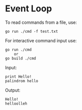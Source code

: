 # Event Loop
To read commands from a file, use:
```
go run ./cmd -f test.txt
```

For interactive command input use:
```
go run ./cmd
    or
go build ./cmd
```
Input:
```
print Hello!
palindrom hello
```
Output:
```
Hello!
helloolleh
```